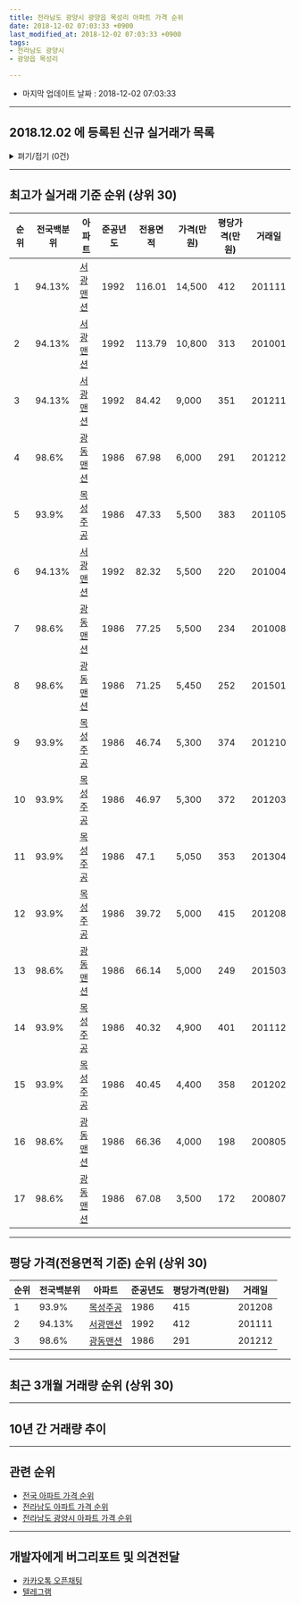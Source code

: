 ```yaml
---
title: 전라남도 광양시 광양읍 목성리 아파트 가격 순위
date: 2018-12-02 07:03:33 +0900
last_modified_at: 2018-12-02 07:03:33 +0900
tags:
- 전라남도 광양시
- 광양읍 목성리

---
```


* 마지막 업데이트 날짜 : 2018-12-02 07:03:33

---

## 2018.12.02 에 등록된 신규 실거래가 목록

<details>
<summary>펴기/접기 (0건)</summary>
<div markdown="1">

|아파트|전국백분위|준공년도|전용면적|가격(만원)|평당가격(만원)|거래일|
|---|---|---|---|---|---|---|
|없음|||||||


</div>
</details>

---

## 최고가 실거래 기준 순위 (상위 30)


|순위|전국백분위|아파트|준공년도|전용면적|가격(만원)|평당가격(만원)|거래일|
|---|---|---|---|---|---|---|---|
|1|94.13%|[서광맨션](https://search.naver.com/search.naver?query=%EC%A0%84%EB%9D%BC%EB%82%A8%EB%8F%84+%EA%B4%91%EC%96%91%EC%8B%9C+%EA%B4%91%EC%96%91%EC%9D%8D+%EB%AA%A9%EC%84%B1%EB%A6%AC+%EC%84%9C%EA%B4%91%EB%A7%A8%EC%85%98)|1992|116.01|14,500|412|201111|
|2|94.13%|[서광맨션](https://search.naver.com/search.naver?query=%EC%A0%84%EB%9D%BC%EB%82%A8%EB%8F%84+%EA%B4%91%EC%96%91%EC%8B%9C+%EA%B4%91%EC%96%91%EC%9D%8D+%EB%AA%A9%EC%84%B1%EB%A6%AC+%EC%84%9C%EA%B4%91%EB%A7%A8%EC%85%98)|1992|113.79|10,800|313|201001|
|3|94.13%|[서광맨션](https://search.naver.com/search.naver?query=%EC%A0%84%EB%9D%BC%EB%82%A8%EB%8F%84+%EA%B4%91%EC%96%91%EC%8B%9C+%EA%B4%91%EC%96%91%EC%9D%8D+%EB%AA%A9%EC%84%B1%EB%A6%AC+%EC%84%9C%EA%B4%91%EB%A7%A8%EC%85%98)|1992|84.42|9,000|351|201211|
|4|98.6%|[광동맨션](https://search.naver.com/search.naver?query=%EC%A0%84%EB%9D%BC%EB%82%A8%EB%8F%84+%EA%B4%91%EC%96%91%EC%8B%9C+%EA%B4%91%EC%96%91%EC%9D%8D+%EB%AA%A9%EC%84%B1%EB%A6%AC+%EA%B4%91%EB%8F%99%EB%A7%A8%EC%85%98)|1986|67.98|6,000|291|201212|
|5|93.9%|[목성주공](https://search.naver.com/search.naver?query=%EC%A0%84%EB%9D%BC%EB%82%A8%EB%8F%84+%EA%B4%91%EC%96%91%EC%8B%9C+%EA%B4%91%EC%96%91%EC%9D%8D+%EB%AA%A9%EC%84%B1%EB%A6%AC+%EB%AA%A9%EC%84%B1%EC%A3%BC%EA%B3%B5)|1986|47.33|5,500|383|201105|
|6|94.13%|[서광맨션](https://search.naver.com/search.naver?query=%EC%A0%84%EB%9D%BC%EB%82%A8%EB%8F%84+%EA%B4%91%EC%96%91%EC%8B%9C+%EA%B4%91%EC%96%91%EC%9D%8D+%EB%AA%A9%EC%84%B1%EB%A6%AC+%EC%84%9C%EA%B4%91%EB%A7%A8%EC%85%98)|1992|82.32|5,500|220|201004|
|7|98.6%|[광동맨션](https://search.naver.com/search.naver?query=%EC%A0%84%EB%9D%BC%EB%82%A8%EB%8F%84+%EA%B4%91%EC%96%91%EC%8B%9C+%EA%B4%91%EC%96%91%EC%9D%8D+%EB%AA%A9%EC%84%B1%EB%A6%AC+%EA%B4%91%EB%8F%99%EB%A7%A8%EC%85%98)|1986|77.25|5,500|234|201008|
|8|98.6%|[광동맨션](https://search.naver.com/search.naver?query=%EC%A0%84%EB%9D%BC%EB%82%A8%EB%8F%84+%EA%B4%91%EC%96%91%EC%8B%9C+%EA%B4%91%EC%96%91%EC%9D%8D+%EB%AA%A9%EC%84%B1%EB%A6%AC+%EA%B4%91%EB%8F%99%EB%A7%A8%EC%85%98)|1986|71.25|5,450|252|201501|
|9|93.9%|[목성주공](https://search.naver.com/search.naver?query=%EC%A0%84%EB%9D%BC%EB%82%A8%EB%8F%84+%EA%B4%91%EC%96%91%EC%8B%9C+%EA%B4%91%EC%96%91%EC%9D%8D+%EB%AA%A9%EC%84%B1%EB%A6%AC+%EB%AA%A9%EC%84%B1%EC%A3%BC%EA%B3%B5)|1986|46.74|5,300|374|201210|
|10|93.9%|[목성주공](https://search.naver.com/search.naver?query=%EC%A0%84%EB%9D%BC%EB%82%A8%EB%8F%84+%EA%B4%91%EC%96%91%EC%8B%9C+%EA%B4%91%EC%96%91%EC%9D%8D+%EB%AA%A9%EC%84%B1%EB%A6%AC+%EB%AA%A9%EC%84%B1%EC%A3%BC%EA%B3%B5)|1986|46.97|5,300|372|201203|
|11|93.9%|[목성주공](https://search.naver.com/search.naver?query=%EC%A0%84%EB%9D%BC%EB%82%A8%EB%8F%84+%EA%B4%91%EC%96%91%EC%8B%9C+%EA%B4%91%EC%96%91%EC%9D%8D+%EB%AA%A9%EC%84%B1%EB%A6%AC+%EB%AA%A9%EC%84%B1%EC%A3%BC%EA%B3%B5)|1986|47.1|5,050|353|201304|
|12|93.9%|[목성주공](https://search.naver.com/search.naver?query=%EC%A0%84%EB%9D%BC%EB%82%A8%EB%8F%84+%EA%B4%91%EC%96%91%EC%8B%9C+%EA%B4%91%EC%96%91%EC%9D%8D+%EB%AA%A9%EC%84%B1%EB%A6%AC+%EB%AA%A9%EC%84%B1%EC%A3%BC%EA%B3%B5)|1986|39.72|5,000|415|201208|
|13|98.6%|[광동맨션](https://search.naver.com/search.naver?query=%EC%A0%84%EB%9D%BC%EB%82%A8%EB%8F%84+%EA%B4%91%EC%96%91%EC%8B%9C+%EA%B4%91%EC%96%91%EC%9D%8D+%EB%AA%A9%EC%84%B1%EB%A6%AC+%EA%B4%91%EB%8F%99%EB%A7%A8%EC%85%98)|1986|66.14|5,000|249|201503|
|14|93.9%|[목성주공](https://search.naver.com/search.naver?query=%EC%A0%84%EB%9D%BC%EB%82%A8%EB%8F%84+%EA%B4%91%EC%96%91%EC%8B%9C+%EA%B4%91%EC%96%91%EC%9D%8D+%EB%AA%A9%EC%84%B1%EB%A6%AC+%EB%AA%A9%EC%84%B1%EC%A3%BC%EA%B3%B5)|1986|40.32|4,900|401|201112|
|15|93.9%|[목성주공](https://search.naver.com/search.naver?query=%EC%A0%84%EB%9D%BC%EB%82%A8%EB%8F%84+%EA%B4%91%EC%96%91%EC%8B%9C+%EA%B4%91%EC%96%91%EC%9D%8D+%EB%AA%A9%EC%84%B1%EB%A6%AC+%EB%AA%A9%EC%84%B1%EC%A3%BC%EA%B3%B5)|1986|40.45|4,400|358|201202|
|16|98.6%|[광동맨션](https://search.naver.com/search.naver?query=%EC%A0%84%EB%9D%BC%EB%82%A8%EB%8F%84+%EA%B4%91%EC%96%91%EC%8B%9C+%EA%B4%91%EC%96%91%EC%9D%8D+%EB%AA%A9%EC%84%B1%EB%A6%AC+%EA%B4%91%EB%8F%99%EB%A7%A8%EC%85%98)|1986|66.36|4,000|198|200805|
|17|98.6%|[광동맨션](https://search.naver.com/search.naver?query=%EC%A0%84%EB%9D%BC%EB%82%A8%EB%8F%84+%EA%B4%91%EC%96%91%EC%8B%9C+%EA%B4%91%EC%96%91%EC%9D%8D+%EB%AA%A9%EC%84%B1%EB%A6%AC+%EA%B4%91%EB%8F%99%EB%A7%A8%EC%85%98)|1986|67.08|3,500|172|200807|


---

## 평당 가격(전용면적 기준) 순위 (상위 30)


|순위|전국백분위|아파트|준공년도|평당가격(만원)|거래일|
|---|---|---|---|---|---|
|1|93.9%|[목성주공](https://search.naver.com/search.naver?query=%EC%A0%84%EB%9D%BC%EB%82%A8%EB%8F%84+%EA%B4%91%EC%96%91%EC%8B%9C+%EA%B4%91%EC%96%91%EC%9D%8D+%EB%AA%A9%EC%84%B1%EB%A6%AC+%EB%AA%A9%EC%84%B1%EC%A3%BC%EA%B3%B5)|1986|415|201208|
|2|94.13%|[서광맨션](https://search.naver.com/search.naver?query=%EC%A0%84%EB%9D%BC%EB%82%A8%EB%8F%84+%EA%B4%91%EC%96%91%EC%8B%9C+%EA%B4%91%EC%96%91%EC%9D%8D+%EB%AA%A9%EC%84%B1%EB%A6%AC+%EC%84%9C%EA%B4%91%EB%A7%A8%EC%85%98)|1992|412|201111|
|3|98.6%|[광동맨션](https://search.naver.com/search.naver?query=%EC%A0%84%EB%9D%BC%EB%82%A8%EB%8F%84+%EA%B4%91%EC%96%91%EC%8B%9C+%EA%B4%91%EC%96%91%EC%9D%8D+%EB%AA%A9%EC%84%B1%EB%A6%AC+%EA%B4%91%EB%8F%99%EB%A7%A8%EC%85%98)|1986|291|201212|


---

## 최근 3개월 거래량 순위 (상위 30)


<div style="width:100%;">
    <canvas id="deal_count_ranking" height="250"></canvas>
</div>


<script>
new Chart(document.getElementById("deal_count_ranking"), {
    type: 'horizontalBar',
    data: {
        labels: ['목성주공'],
        datasets: [{
            label: '실거래 수',
            data: [4],
            borderColor: "rgba(255, 0, 128, 1)",
            backgroundColor: "rgba(255, 0, 128, 0.5)",
            fill: false,
        }]
    },
    options: {
        responsive: true,
        title: {
            display: true,
            text: '최근 3개월 거래량 순위'
        },
        tooltips: {
            mode: 'index',
            intersect: false,
            callbacks: {
                title: function(tooltipItems, data) {
                    return "실거래 수:";
                },
                label: function(tooltipItem, data) {
                    return data.labels[tooltipItem.index] + ": " + tooltipItem.xLabel;
                }
            }
        },
        hover: {
            mode: 'nearest',
            intersect: true
        },
        scales: {
            xAxes: [{
                display: true,
                scaleLabel: {
                    display: true,
                    labelString: '실거래 수'
                },
                ticks: {
                    suggestedMin: 0,
                }
            }],
            yAxes: [{
                display: true,
                ticks: {
                    autoSkip: false,
                    callback: function(value, index, values) {
                        if (value.length > 15)
                            return value.substr(0, 13) + "...";
                        else
                            return value;
                    }
                },
                scaleLabel: {
                    display: false,
                }
            }]
        }
    }
});

</script>


---

## 10년 간 거래량 추이


<div style="width:100%;">
    <canvas id="deal_progress" height="250"></canvas>
</div>

<script>
new Chart(document.getElementById("deal_progress"), {
    type: 'line',
    data: {
        labels: ['200812','200901','200902','200903','200904','200905','200906','200907','200908','200909','200910','200911','200912','201001','201002','201003','201004','201005','201006','201007','201008','201009','201010','201011','201012','201101','201102','201103','201104','201105','201106','201107','201108','201109','201110','201111','201112','201201','201202','201203','201204','201205','201206','201207','201208','201209','201210','201211','201212','201301','201302','201303','201304','201305','201306','201307','201308','201309','201310','201311','201312','201401','201402','201403','201404','201405','201406','201407','201408','201409','201410','201411','201412','201501','201502','201503','201504','201505','201506','201507','201508','201509','201510','201511','201512','201601','201602','201603','201604','201605','201606','201607','201608','201609','201610','201611','201612','201701','201702','201703','201704','201705','201706','201707','201708','201709','201710','201711','201712','201801','201802','201803','201804','201805','201806','201807','201808','201809','201810','201811','201812'],
        datasets: [{
            label: '실거래 수',
            pointRadius: 1,
            data: [3, 5, 4, 3, 4, 6, 2, 2, 1, 2, 3, 4, 3, 5, 3, 1, 3, 0, 5, 3, 3, 2, 0, 2, 1, 2, 3, 1, 5, 4, 2, 1, 0, 0, 1, 5, 3, 4, 5, 3, 1, 6, 2, 1, 2, 2, 4, 3, 3, 5, 3, 4, 3, 2, 2, 4, 2, 4, 1, 3, 2, 4, 1, 2, 1, 4, 1, 3, 1, 4, 2, 0, 0, 4, 0, 2, 0, 0, 5, 4, 4, 1, 0, 1, 2, 0, 0, 4, 5, 0, 2, 4, 0, 4, 0, 3, 2, 3, 2, 2, 5, 3, 1, 2, 2, 1, 5, 2, 3, 2, 3, 3, 6, 0, 2, 1, 1, 1, 3, 1, 0],
            borderColor: "rgba(255, 201, 14, 1)",
            backgroundColor: "rgba(255, 201, 14, 0.5)",
            fill: true,
        }]
    },
    options: {
        responsive: true,
        title: {
            display: true,
            text: '10년간 거래량 추이'
        },
        tooltips: {
            mode: 'index',
            intersect: false,
        },
        hover: {
            mode: 'nearest',
            intersect: true
        },
        scales: {
            xAxes: [{
                display: true,
                scaleLabel: {
                    display: true,
                    labelString: '년/월'
                }
            }],
            yAxes: [{
                display: true,
                ticks: {
                    suggestedMin: 0,
                },
                scaleLabel: {
                    display: true,
                    labelString: '실거래 수'
                }
            }]
        }
    }
});

</script>


---

## 관련 순위

- [전국 아파트 가격 순위](https://inasie.github.io/apt-ranking/전국)
- [전라남도 아파트 가격 순위](https://inasie.github.io/apt-ranking/전라남도)
- [전라남도 광양시 아파트 가격 순위](https://inasie.github.io/apt-ranking/전라남도-광양시)


---

## 개발자에게 버그리포트 및 의견전달

- [카카오톡 오픈채팅](https://open.kakao.com/o/gLJUAP4)
- [텔레그램](https://t.me/inasie)

